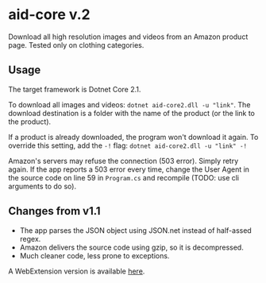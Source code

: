 # aid-core v.2

Download all high resolution images and videos from an Amazon product page. Tested only on clothing categories.

## Usage

The target framework is Dotnet Core 2.1.

To download all images and videos: `dotnet aid-core2.dll -u "link"`. The download destination is a folder with the name of the product (or the link to the product).

If a product is already downloaded, the program won't download it again. To override this setting, add the `-!` flag: `dotnet aid-core2.dll -u "link" -!`

Amazon's servers may refuse the connection (503 error). Simply retry again. If the app reports a 503 error every time, change the User Agent in the source code on line 59 in `Program.cs` and recompile (TODO: use cli arguments to do so).

## Changes from v1.1

- The app parses the JSON object using JSON.net instead of half-assed regex.
- Amazon delivers the source code using gzip, so it is decompressed.
- Much cleaner code, less prone to exceptions.

A WebExtension version is available [here](https://github.com/bodzaital/aid-core-js).
